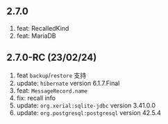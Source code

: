 ## 2.7.0 

1.  feat: RecalledKind
2.  feat: MariaDB

## 2.7.0-RC (23/02/24)

1.  feat `backup`/`restore` 支持
2.  update: `hibernate` version 6.1.7.Final
3.  feat: `MessageRecord.name`
4.  fix: recall info
5.  update: `org.xerial:sqlite-jdbc` version 3.41.0.0
6.  update: `org.postgresql:postgresql` version 42.5.4